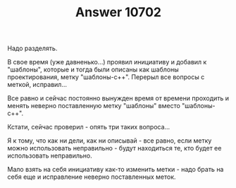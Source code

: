 ﻿---
title: "Answer 10702"
se.owner.user_id: 195342
se.owner.display_name: "Harry"
se.owner.link: "https://ru.meta.stackoverflow.com/users/195342/harry"
se.answer_id: 10702
se.question_id: 10698
se.post_type: answer
se.is_accepted: True
---
<p>Надо разделять.</p>
<p>В свое время (уже давненько...) проявил инициативу и добавил к &quot;шаблоны&quot;, которые и тогда были описаны как шаблоны проектирования, метку &quot;шаблоны-с++&quot;. Перерыл все вопросы с меткой, исправил...</p>
<p>Все равно и сейчас постоянно вынужден время от времени проходить и менять неверно поставленную метку &quot;шаблоны&quot; вместо &quot;шаблоны-с++&quot;.</p>
<p>Кстати, сейчас проверил - опять три таких вопроса...</p>
<p>Я к тому, что как ни дели, как ни описывай - все равно, если метку можно использовать неправильно - будут находиться те, кто будет ее использовать неправильно.</p>
<p>Мало взять на себя инициативу как-то изменить метки - надо брать на себя еще и исправление неверно поставленных меток.</p>
